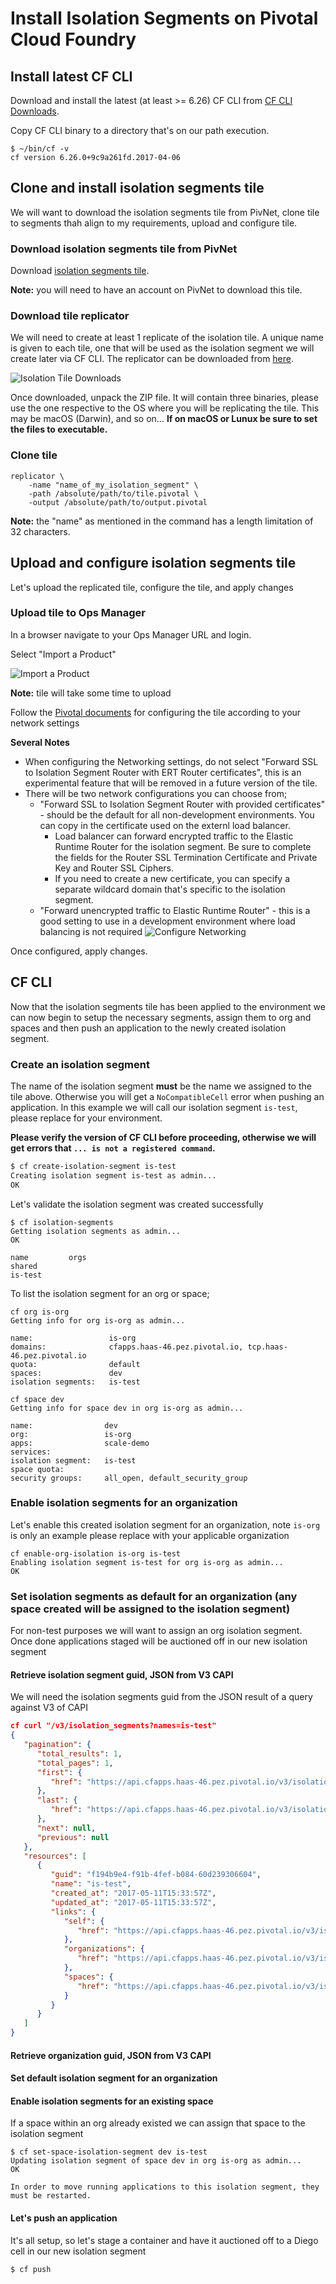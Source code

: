 # Install Isolation Segments on Pivotal Cloud Foundry

## Install latest CF CLI

Download and install the latest (at least >= 6.26) CF CLI from [CF CLI Downloads](https://github.com/cloudfoundry/cli#downloads).

Copy CF CLI binary to a directory that's on our path execution.

```
$ ~/bin/cf -v
cf version 6.26.0+9c9a261fd.2017-04-06
```

## Clone and install isolation segments tile
We will want to download the isolation segments tile from PivNet, clone tile to segments thah align to my requirements, upload and configure tile.

### Download isolation segments tile from PivNet
Download [isolation segments tile](https://network.pivotal.io/products/isolation-segment).

**Note:** you will need to have an account on PivNet to download this tile.

### Download tile replicator
We will need to create at least 1 replicate of the isolation tile. A unique name is given to each tile, one that will be used as the isolation segment we will create later via CF CLI. The replicator can be downloaded from [here](https://network.pivotal.io/products/isolation-segment).

![Isolation Tile Downloads](./images/Isolation_Segment_Tile_Replicator_download_page.png)

Once downloaded, unpack the ZIP file. It will contain three binaries, please use the one respective to the OS where you will be replicating the tile. This may be macOS (Darwin), and so on... **If on macOS or Lunux be sure to set the files to executable.**

### Clone tile
```
replicator \
    -name "name_of_my_isolation_segment" \
    -path /absolute/path/to/tile.pivotal \
    -output /absolute/path/to/output.pivotal
```

**Note:** the "name" as mentioned in the command has a length limitation of 32 characters.

## Upload and configure isolation segments tile
Let's upload the replicated tile, configure the tile, and apply changes
### Upload tile to Ops Manager
In a browser navigate to your Ops Manager URL and login.

Select "Import a Product"

![Import a Product](./images/Import_a_Product.png)

**Note:** tile will take some time to upload

Follow the [Pivotal documents](http://docs.pivotal.io/pivotalcf/1-10/opsguide/installing-pcf-is.html#config) for configuring the tile according to your network settings

**Several Notes**
* When configuring the Networking settings, do not select "Forward SSL to Isolation Segment Router with ERT Router certificates", this is an experimental feature that will be removed in a future version of the tile.
* There will be two network configurations you can choose from;
   * "Forward SSL to Isolation Segment Router with provided certificates" - should be the default for all non-development environments. You can copy in the certificate used on the externl load balancer. 
     * Load balancer can forward encrypted traffic to the Elastic Runtime Router for the isolation segment. Be sure to complete the fields for the Router SSL Termination Certificate and Private Key and Router SSL Ciphers. 
     * If you need to create a new certificate, you can specify a separate wildcard domain that's specific to the isolation segment.
   * "Forward unencrypted traffic to Elastic Runtime Router" - this is a good setting to use in a development environment where load balancing is not required
![Configure Networking](./images/Isolation_Segments_configure_tile.png)

Once configured, apply changes.

## CF CLI
Now that the isolation segments tile has been applied to the environment we can now begin to setup the necessary segments, assign them to org and spaces and then push an application to the newly created isolation segment.

### Create an isolation segment
The name of the isolation segment **must** be the name we assigned to the tile above. Otherwise you will get a `NoCompatibleCell` error when pushing an application. In this example we will call our isolation segment `is-test`, please replace for your environment.

**Please verify the version of CF CLI before proceeding, otherwise we will get errors that `... is not a registered command`.**

```sh
$ cf create-isolation-segment is-test
Creating isolation segment is-test as admin...
OK
```

Let's validate the isolation segment was created successfully

```
$ cf isolation-segments
Getting isolation segments as admin...
OK

name         orgs
shared       
is-test  
```

To list the isolation segment for an org or space;

```
cf org is-org
Getting info for org is-org as admin...

name:                 is-org
domains:              cfapps.haas-46.pez.pivotal.io, tcp.haas-46.pez.pivotal.io
quota:                default
spaces:               dev
isolation segments:   is-test
```

```
cf space dev
Getting info for space dev in org is-org as admin...

name:                dev
org:                 is-org
apps:                scale-demo
services:            
isolation segment:   is-test
space quota:         
security groups:     all_open, default_security_group
```

### Enable isolation segments for an organization
Let's enable this created isolation segment for an organization, note `is-org` is only an example please replace with your applicable organization

```
cf enable-org-isolation is-org is-test
Enabling isolation segment is-test for org is-org as admin...
OK
```

### Set isolation segments as default for an organization (any space created will be assigned to the isolation segment)
For non-test purposes we will want to assign an org isolation segment. Once done applications staged will be auctioned off in our new isolation segment

#### Retrieve isolation segment guid, JSON from V3 CAPI
We will need the isolation segments guid from the JSON result of a query against V3 of CAPI

```json
cf curl "/v3/isolation_segments?names=is-test"   
{
   "pagination": {
      "total_results": 1,
      "total_pages": 1,
      "first": {
         "href": "https://api.cfapps.haas-46.pez.pivotal.io/v3/isolation_segments?names=is-test&page=1&per_page=50"
      },
      "last": {
         "href": "https://api.cfapps.haas-46.pez.pivotal.io/v3/isolation_segments?names=is-test&page=1&per_page=50"
      },
      "next": null,
      "previous": null
   },
   "resources": [
      {
         "guid": "f194b9e4-f91b-4fef-b084-60d239306604",
         "name": "is-test",
         "created_at": "2017-05-11T15:33:57Z",
         "updated_at": "2017-05-11T15:33:57Z",
         "links": {
            "self": {
               "href": "https://api.cfapps.haas-46.pez.pivotal.io/v3/isolation_segments/f194b9e4-f91b-4fef-b084-60d239306604"
            },
            "organizations": {
               "href": "https://api.cfapps.haas-46.pez.pivotal.io/v3/isolation_segments/f194b9e4-f91b-4fef-b084-60d239306604/organizations"
            },
            "spaces": {
               "href": "https://api.cfapps.haas-46.pez.pivotal.io/v3/isolation_segments/f194b9e4-f91b-4fef-b084-60d239306604/relationships/spaces"
            }
         }
      }
   ]
}
```

#### Retrieve organization guid, JSON from V3 CAPI

#### Set default isolation segment for an organization

#### Enable isolation segments for an existing space
If a space within an org already existed we can assign that space to the isolation segment

```
$ cf set-space-isolation-segment dev is-test
Updating isolation segment of space dev in org is-org as admin...
OK

In order to move running applications to this isolation segment, they must be restarted.
```

#### Let's push an application
It's all setup, so let's stage a container and have it auctioned off to a Diego cell in our new isolation segment

```
$ cf push
```
